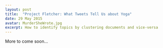 ```yaml
---
layout: post
title:  "Project Fletcher: What Tweets Tell Us about Yoga"
date: 29 May 2015
avatar: MurderSheWrote.jpg
excerpt: How to identify topics by clustering documents and vice-versa...
---
```

More to come soon...